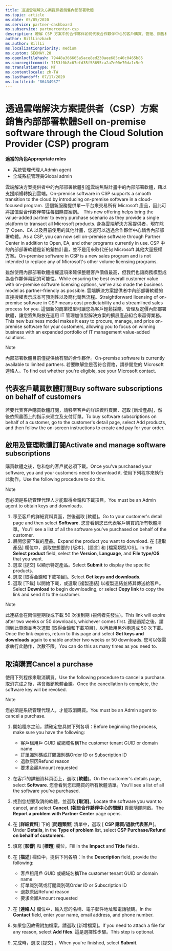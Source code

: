 ```yaml
---
title: 透過雲端解決方案提供者銷售內部部署軟體
ms.topic: article
ms.date: 05/05/2020
ms.service: partner-dashboard
ms.subservice: partnercenter-csp
description: 瞭解 CSP 方案中的合作夥伴如何代表合作夥伴中心的客戶購買、管理、銷售和取消內部部署軟體訂閱。
author: BillLinzbach
ms.author: BillLi
ms.localizationpriority: medium
ms.custom: SEOMAY.20
ms.openlocfilehash: 79448a366665a5ace8ed230aee685c40c0465b85
ms.sourcegitcommit: 7153f0b8c67efd35f58695ca2a7e00e70da1c5e9
ms.translationtype: MT
ms.contentlocale: zh-TW
ms.lasthandoff: 07/17/2020
ms.locfileid: "86434937"
---
```

# <a name="sell-on-premise-software-through-the-cloud-solution-provider-csp-program"></a><span data-ttu-id="7ad1a-103">透過雲端解決方案提供者（CSP）方案銷售內部部署軟體</span><span class="sxs-lookup"><span data-stu-id="7ad1a-103">Sell on-premise software through the Cloud Solution Provider (CSP) program</span></span>

<span data-ttu-id="7ad1a-104">**適當的角色**</span><span class="sxs-lookup"><span data-stu-id="7ad1a-104">**Appropriate roles**</span></span>

- <span data-ttu-id="7ad1a-105">系統管理代理人</span><span class="sxs-lookup"><span data-stu-id="7ad1a-105">Admin agent</span></span>
- <span data-ttu-id="7ad1a-106">全域系統管理員</span><span class="sxs-lookup"><span data-stu-id="7ad1a-106">Global admin</span></span>

<span data-ttu-id="7ad1a-107">雲端解決方案提供者中的內部部署軟體引進雲端焦點計畫中的內部部署軟體，藉以支援順暢轉換到雲端。</span><span class="sxs-lookup"><span data-stu-id="7ad1a-107">On-premise software in CSP supports a smooth transition to the cloud by introducing on-premise software in a cloud-focused program.</span></span><span data-ttu-id="7ad1a-108">  這個新服務提供單一平台來交易所有 Microsoft 產品，因此可將加值型合作夥伴帶往每個購買案例。</span><span class="sxs-lookup"><span data-stu-id="7ad1a-108">  This new offering helps bring the value-added partner to every purchase scenario as they provide a single platform to transact all Microsoft products.</span></span> <span data-ttu-id="7ad1a-109">身為雲端解決方案提供者，現在除了 Open、EA 以及目前使用的其他計畫，您還可以透過合作夥伴中心銷售內部部署軟體。</span><span class="sxs-lookup"><span data-stu-id="7ad1a-109">As a CSP, you can now sell on-premise software through Partner Center in addition to Open, EA, and other programs currently in use.</span></span> <span data-ttu-id="7ad1a-110">CSP 中的內部部署軟體是新的銷售計畫，並不是用來取代任何 Microsoft 其他大量授權方案。</span><span class="sxs-lookup"><span data-stu-id="7ad1a-110">On-premise software in CSP is a new sales program and is not intended to replace any of Microsoft's other volume licensing programs.</span></span> 
 
<span data-ttu-id="7ad1a-111">雖然使用內部部署軟體授權選項來確保整體客戶價值最高，但我們也讓商務模型成為合作夥伴易記的可能性。</span><span class="sxs-lookup"><span data-stu-id="7ad1a-111">While ensuring the best overall customer value with on-premise software licensing options, we've also made the business model as partner-friendly as possible.</span></span> <span data-ttu-id="7ad1a-112">雲端解決方案提供者中內部部署軟體的直接授權表示成本可預測性以及簡化銷售流程。</span><span class="sxs-lookup"><span data-stu-id="7ad1a-112">Straightforward licensing of on-premise software in CSP means cost predictability and a streamlined sales process for you.</span></span> <span data-ttu-id="7ad1a-113">這個新的商業模型可讓您為客戶輕鬆採購、管理及定價內部部署軟體，讓您將焦點放在運用 IT 管理加值型解決方案的擴展產品組合來贏得業務。</span><span class="sxs-lookup"><span data-stu-id="7ad1a-113">This new business model makes it easy to procure, manage, and price on-premise software for your customers, allowing you to focus on winning business with an expanded portfolio of IT management value-added solutions.</span></span> 

>[!NOTE]
><span data-ttu-id="7ad1a-114">內部部署軟體目前僅提供給有限的合作夥伴。</span><span class="sxs-lookup"><span data-stu-id="7ad1a-114">On-premise software is currently available to limited partners.</span></span> <span data-ttu-id="7ad1a-115">若要瞭解您是否符合資格，請參閱您的 Microsoft 連絡人。</span><span class="sxs-lookup"><span data-stu-id="7ad1a-115">To find out whether you're eligible, see your Microsoft contact.</span></span> 


## <a name="buy-software-subscriptions-on-behalf-of-customers"></a><span data-ttu-id="7ad1a-116">代表客戶購買軟體訂閱</span><span class="sxs-lookup"><span data-stu-id="7ad1a-116">Buy software subscriptions on behalf of customers</span></span>

<span data-ttu-id="7ad1a-117">若要代表客戶購買軟體訂閱，請移至客戶的詳細資料頁面、選取 \[新增產品\]，然後依照畫面上的指示來建立及支付訂單。</span><span class="sxs-lookup"><span data-stu-id="7ad1a-117">To buy software subscriptions on behalf of a customer, go to the customer's detail page, select Add products, and then follow the on-screen instructions to create and pay for your order.</span></span>

## <a name="activate-and-manage-software-subscriptions"></a><span data-ttu-id="7ad1a-118">啟用及管理軟體訂閱</span><span class="sxs-lookup"><span data-stu-id="7ad1a-118">Activate and manage software subscriptions</span></span>

<span data-ttu-id="7ad1a-119">購買軟體之後，您和您的客戶就必須下載。</span><span class="sxs-lookup"><span data-stu-id="7ad1a-119">Once you've purchased your software, you and your customers need to download it.</span></span> <span data-ttu-id="7ad1a-120">使用下列程序來執行此動作。</span><span class="sxs-lookup"><span data-stu-id="7ad1a-120">Use the following procedure to do this.</span></span> 

>[!NOTE]
><span data-ttu-id="7ad1a-121">您必須是系統管理代理人才能取得金鑰和下載項目。</span><span class="sxs-lookup"><span data-stu-id="7ad1a-121">You must be an Admin agent to obtain keys and downloads.</span></span> 

1. <span data-ttu-id="7ad1a-122">移至客戶的詳細資料頁面，然後選取 [軟體]。</span><span class="sxs-lookup"><span data-stu-id="7ad1a-122">Go to your customer's detail page and then select **Software**.</span></span> <span data-ttu-id="7ad1a-123">您會看到您已代表客戶購買的所有軟體清單。</span><span class="sxs-lookup"><span data-stu-id="7ad1a-123">You'll see a list of all the software you've purchased on behalf of the customer.</span></span> 
2.  <span data-ttu-id="7ad1a-124">展開您要下載的產品。</span><span class="sxs-lookup"><span data-stu-id="7ad1a-124">Expand the product you want to download.</span></span> <span data-ttu-id="7ad1a-125">在 [選取產品] 欄位中，選取您想要的 [版本]、[語言] 和 [檔案類型/OS]。</span><span class="sxs-lookup"><span data-stu-id="7ad1a-125">In the **Select product** field, select the **Version**, **Language**, and **File type/OS** that you want.</span></span> 
3.  <span data-ttu-id="7ad1a-126">選取 [提交] 以顯示特定產品。</span><span class="sxs-lookup"><span data-stu-id="7ad1a-126">Select **Submit** to display the specific products.</span></span> 
4.  <span data-ttu-id="7ad1a-127">選取 [取得金鑰和下載項目]。</span><span class="sxs-lookup"><span data-stu-id="7ad1a-127">Select **Get keys and downloads**.</span></span> 
5.  <span data-ttu-id="7ad1a-128">選取 [下載] 以開始下載，或選取 [複製連結] 以複製連結並將其傳送給客戶。</span><span class="sxs-lookup"><span data-stu-id="7ad1a-128">Select **Download** to begin downloading, or select **Copy link** to copy the link and send it to the customer.</span></span> 

>[!NOTE]
><span data-ttu-id="7ad1a-129">此連結會在兩個星期後或下載 50 次後到期 (視何者先發生)。</span><span class="sxs-lookup"><span data-stu-id="7ad1a-129">This link will expire after two weeks or 50 downloads, whichever comes first.</span></span> <span data-ttu-id="7ad1a-130">連結過期之後，請回到此頁面並再次選取 [取得金鑰和下載項目]，以再啟用另外兩週或 50 次下載。</span><span class="sxs-lookup"><span data-stu-id="7ad1a-130">Once the link expires, return to this page and select **Get keys and downloads** again to enable another two weeks or 50 downloads.</span></span> <span data-ttu-id="7ad1a-131">您可以依需求執行此動作，次數不限。</span><span class="sxs-lookup"><span data-stu-id="7ad1a-131">You can do this as many times as you need to.</span></span> 


## <a name="cancel-a-purchase"></a><span data-ttu-id="7ad1a-132">取消購買</span><span class="sxs-lookup"><span data-stu-id="7ad1a-132">Cancel a purchase</span></span>

<span data-ttu-id="7ad1a-133">使用下列程序來取消購買。</span><span class="sxs-lookup"><span data-stu-id="7ad1a-133">Use the following procedure to cancel a purchase.</span></span> <span data-ttu-id="7ad1a-134">取消完成之後，將會撤銷軟體金鑰。</span><span class="sxs-lookup"><span data-stu-id="7ad1a-134">Once the cancellation is complete, the software key will be revoked.</span></span> 

>[!NOTE]
><span data-ttu-id="7ad1a-135">您必須是系統管理代理人，才能取消購買。</span><span class="sxs-lookup"><span data-stu-id="7ad1a-135">You must be an Admin agent to cancel a purchase.</span></span> 

1.  <span data-ttu-id="7ad1a-136">開始程序之前，請確定您具備下列各項：</span><span class="sxs-lookup"><span data-stu-id="7ad1a-136">Before beginning the process, make sure you have the following:</span></span> 
    - <span data-ttu-id="7ad1a-137">客戶租用戶 GUID 或網域名稱</span><span class="sxs-lookup"><span data-stu-id="7ad1a-137">The customer tenant GUID or domain name</span></span>
    - <span data-ttu-id="7ad1a-138">訂單識別碼或訂閱識別碼</span><span class="sxs-lookup"><span data-stu-id="7ad1a-138">Order ID or Subscription ID</span></span>
    - <span data-ttu-id="7ad1a-139">退款原因</span><span class="sxs-lookup"><span data-stu-id="7ad1a-139">Refund reason</span></span>
    - <span data-ttu-id="7ad1a-140">要求金額</span><span class="sxs-lookup"><span data-stu-id="7ad1a-140">Amount requested</span></span>

2.  <span data-ttu-id="7ad1a-141">在客戶的詳細資料頁面上，選取 [**軟體**]。</span><span class="sxs-lookup"><span data-stu-id="7ad1a-141">On the customer's details page, select **Software**.</span></span> <span data-ttu-id="7ad1a-142">您會看到您已購買的所有軟體清單。</span><span class="sxs-lookup"><span data-stu-id="7ad1a-142">You'll see a list of all the software you've purchased.</span></span> 

3.  <span data-ttu-id="7ad1a-143">找到您想要取消的軟體，並選取 **\[取消\]**。</span><span class="sxs-lookup"><span data-stu-id="7ad1a-143">Locate the software you want to cancel, and select **Cancel**.</span></span> <span data-ttu-id="7ad1a-144">**\[報告合作夥伴中心的問題\]** 頁面隨即開啟。</span><span class="sxs-lookup"><span data-stu-id="7ad1a-144">The **Report a problem with Partner Center** page opens.</span></span> 

4.  <span data-ttu-id="7ad1a-145">在 [**詳細資料**] 下的 [**問題類型**] 清單中，選取 [ **CSP 購買/退款代表客戶**]。</span><span class="sxs-lookup"><span data-stu-id="7ad1a-145">Under **Details**, in the **Type of problem** list, select **CSP Purchase/Refund on behalf of customers**.</span></span>

5.  <span data-ttu-id="7ad1a-146">填寫 [**影響**] 和 [**標題**] 欄位。</span><span class="sxs-lookup"><span data-stu-id="7ad1a-146">Fill in the **Impact** and **Title** fields.</span></span> 

6.  <span data-ttu-id="7ad1a-147">在 [**描述**] 欄位中，提供下列各項：</span><span class="sxs-lookup"><span data-stu-id="7ad1a-147">In the **Description** field, provide the following:</span></span> 
    -   <span data-ttu-id="7ad1a-148">客戶租用戶 GUID 或網域名稱</span><span class="sxs-lookup"><span data-stu-id="7ad1a-148">The customer tenant GUID or domain name</span></span>
    -   <span data-ttu-id="7ad1a-149">訂單識別碼或訂閱識別碼</span><span class="sxs-lookup"><span data-stu-id="7ad1a-149">Order ID or Subscription ID</span></span>
    -   <span data-ttu-id="7ad1a-150">退款原因</span><span class="sxs-lookup"><span data-stu-id="7ad1a-150">Refund reason</span></span>
    -   <span data-ttu-id="7ad1a-151">要求金額</span><span class="sxs-lookup"><span data-stu-id="7ad1a-151">Amount requested</span></span>

7.  <span data-ttu-id="7ad1a-152">在 [**連絡人**] 欄位中，輸入您的名稱、電子郵件地址和電話號碼。</span><span class="sxs-lookup"><span data-stu-id="7ad1a-152">In the **Contact** field, enter your name, email address, and phone number.</span></span> 

8.  <span data-ttu-id="7ad1a-153">如果您因故需附加檔案，請選取 [新增檔案]。</span><span class="sxs-lookup"><span data-stu-id="7ad1a-153">If you need to attach a file for any reason, select **Add files**.</span></span> <span data-ttu-id="7ad1a-154">這是選擇性步驟。</span><span class="sxs-lookup"><span data-stu-id="7ad1a-154">This step is optional.</span></span> 

9.  <span data-ttu-id="7ad1a-155">完成時，選取 [提交]  。</span><span class="sxs-lookup"><span data-stu-id="7ad1a-155">When you're finished, select **Submit**.</span></span>